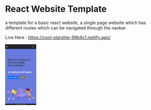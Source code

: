 # React Website Template

a template for a basic react website, a single page website which has different routes which can be navigated through the navbar.

Live Here : https://cool-starship-99b4c1.netlify.app/

<img src = "https://github.com/TechCursed/react-website-template/blob/master/demo/Home.jpg" width="20%" height="auto">
